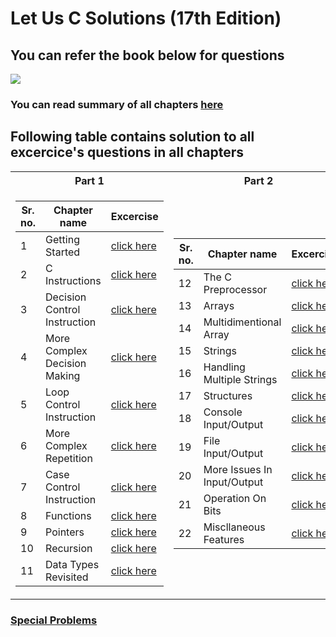# Let Us C Solutions (17th Edition)

## You can refer the book below for questions

[<img src="https://github.com/amit-c-ai/Let-Us-C-Solutions/blob/main/frontpage.PNG">](https://amit-c-ai.github.io/Let-Us-C-Solutions/book.html)

### You can read summary of all chapters [here](https://amit-c-ai.github.io/Let-Us-C-Solutions/) 

## Following table contains solution to all excercice's questions in all chapters

<table>
<tr><th>Part 1</th><th>Part 2</th></tr>
<tr><td>

|Sr. no.| Chapter name | Excercise |
|--|--|--|
|1| Getting Started | [click here](https://github.com/amit-c-ai/C/tree/main/Excercise/chapter1) |
|2| C Instructions | [click here](https://github.com/amit-c-ai/C/tree/main/Excercise/chapter2) |
|3| Decision Control Instruction | [click here](https://github.com/amit-c-ai/C/tree/main/Excercise/chapter3) |
|4| More Complex Decision Making | [click here](https://github.com/amit-c-ai/C/tree/main/Excercise/chapter4) |
|5| Loop Control Instruction | [click here](https://github.com/amit-c-ai/C/tree/main/Excercise/chapter5) |
|6| More Complex Repetition | [click here](https://github.com/amit-c-ai/C/tree/main/Excercise/chapter6) |
|7| Case Control Instruction | [click here](https://github.com/amit-c-ai/C/tree/main/Excercise/chapter7) |
|8| Functions | [click here](https://github.com/amit-c-ai/C/tree/main/Excercise/chapter8) |
|9| Pointers | [click here](https://github.com/amit-c-ai/C/tree/main/Excercise/chapter9) |
|10| Recursion | [click here](https://github.com/amit-c-ai/C/tree/main/Excercise/chapter10) |
|11| Data Types Revisited | [click here](https://github.com/amit-c-ai/C/tree/main/Excercise/chapter11) |

</td><td>

|Sr. no.| Chapter name | Excercise | 
|--|--|--|
|12| The C Preprocessor | [click here](https://github.com/amit-c-ai/C/tree/main/Excercise/chapter12) |
|13| Arrays | [click here](https://github.com/amit-c-ai/C/tree/main/Excercise/chapter13) |
|14| Multidimentional Array | [click here](https://github.com/amit-c-ai/C/tree/main/Excercise/chapter14) |
|15| Strings | [click here](https://github.com/amit-c-ai/C/tree/main/Excercise/chapter15) |
|16| Handling Multiple Strings | [click here](https://github.com/amit-c-ai/C/tree/main/Excercise/chapter16) |
|17| Structures | [click here](https://github.com/amit-c-ai/C/tree/main/Excercise/chapter17) |
|18| Console Input/Output | [click here](https://github.com/amit-c-ai/C/tree/main/Excercise/chapter18) |
|19| File Input/Output | [click here](https://github.com/amit-c-ai/C/tree/main/Excercise/chapter19) |
|20| More Issues In Input/Output | [click here](https://github.com/amit-c-ai/C/tree/main/Excercise/chapter20) |
|21| Operation On Bits | [click here](https://github.com/amit-c-ai/C/tree/main/Excercise/chapter21) |
|22| Miscllaneous Features | [click here](https://github.com/amit-c-ai/C/tree/main/Excercise/chapter22) |

</td></tr> </table>

### [Special Problems](https://github.com/amit-c-ai/Let-Us-C-Solutions/tree/main/Excercise/special%20problems)
